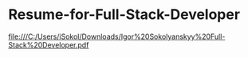 # Resume-for-Full-Stack-Developer

[file:///C:/Users/iSokol/Downloads/Igor%20Sokolyanskyy%20Full-Stack%20Developer.pdf](https://github.com/IgorSokolyanskyy/blob/master/file:///C:/Users/iSokol/Downloads/Igor%20Sokolyanskyy%20Full-Stack%20Developer.pdf)
